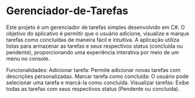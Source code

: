 # Gerenciador-de-Tarefas

Este projeto é um gerenciador de tarefas simples desenvolvido em C#. O objetivo do aplicativo é permitir que o usuário adicione, visualize e marque tarefas como concluídas de maneira fácil e intuitiva. A aplicação utiliza listas para armazenar as tarefas e seus respectivos status (concluída ou pendente), proporcionando uma experiência interativa por meio de um menu no console.

Funcionalidades:
Adicionar tarefa: Permite adicionar novas tarefas com descrições personalizadas.
Marcar tarefa como concluída: O usuário pode selecionar uma tarefa e marcá-la como concluída.
Visualizar tarefas: Exibe todas as tarefas com seus respectivos status (Pendente ou concluída).


